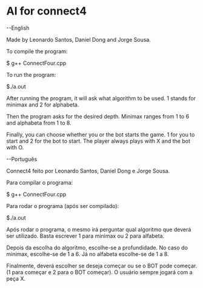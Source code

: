# AI for connect4

--English

Made by Leonardo Santos, Daniel Dong and Jorge Sousa.

To compile the program:

$ g++ ConnectFour.cpp

To run the program:

$./a.out

After running the program, it will ask what algorithm to be used.
1 stands for minimax and 2 for alphabeta.

Then the program asks for the desired depth. Minimax ranges from 1 to 6 and alphabeta from 1 to 8.

Finally, you can choose whether you or the bot starts the game. 1 for you to start and 2 for the bot to start.
The player always plays with X and the bot with O.

--Português

Connect4 feito por Leonardo Santos, Daniel Dong e Jorge Sousa.

Para compilar o programa:

$ g++ ConnectFour.cpp

Para rodar o programa (após ser compilado):

$./a.out

Após rodar o programa, o mesmo irá perguntar qual algoritmo que deverá ser utilizado.
Basta escrever 1 para minimax ou 2 para alfabeta.

Depois da escolha do algoritmo, escolhe-se a profundidade. No caso do minimax, escolhe-se de 1 a 6. Já no 
alfabeta escolhe-se de 1 a 8.

Finalmente, deverá escolher se deseja começar ou se o BOT pode começar. (1 para começar e 2 para o BOT começar).
O usuário sempre jogará com a peça X.

